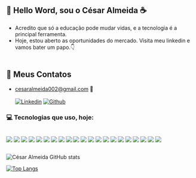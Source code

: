 ## 👋 Hello Word, sou o César Almeida ☕

- Acredito que só a educação pode mudar vidas, e a tecnologia é a principal ferramenta.<br>
- Hoje, estou aberto as oportunidades do mercado. Visita meu linkedin e vamos bater um papo.👇<br><br>

## 💬 Meus Contatos
 - cesaralmeida002@gmail.com 📧 <br><br>
[![Linkedin](https://img.shields.io/badge/LinkedIn-0077B5?style=for-the-badge&logo=linkedin&logoColor=white)](https://www.linkedin.com/in/cesaralmeida002/)
[![Github](	https://img.shields.io/badge/GitHub-100000?style=for-the-badge&logo=github&logoColor=white)](https://github.com/cesaralmeida002)


### 💻 Tecnologias que uso, hoje:
<div style="display: inline_block"><br>
<img align="center" alt"GIT" src="https://img.shields.io/badge/GIT-E44C30?style=for-the-badge&logo=git&logoColor=white" />
<img align="center" alt"GIT-HUB" src="https://img.shields.io/badge/GitHub-100000?style=for-the-badge&logo=github&logoColor=white"/>
<img align="center" alt"Visual-Studio-Code" src="https://img.shields.io/badge/Visual_Studio_Code-0078D4?style=for-the-badge&logo=visual%20studio%20code&logoColor=white"/>
<img align="center" alt"HTML5" src="https://img.shields.io/badge/HTML5-E34F26?style=for-the-badge&logo=html5&logoColor=white" />
<img align="center" alt"CSS3" src="https://img.shields.io/badge/CSS3-1572B6?style=for-the-badge&logo=css3&logoColor=white" />
 <img align="center" alt"CSS3-tailwind" src="https://img.shields.io/badge/Tailwind_CSS-38B2AC?style=for-the-badge&logo=tailwind-css&logoColor=white" />
<img align="center" alt"JAVASCRIPT" src="https://img.shields.io/badge/JavaScript-F7DF1E?style=for-the-badge&logo=javascript&logoColor=black" />
<img align="center" alt"REACT" src="https://img.shields.io/badge/React-20232A?style=for-the-badge&logo=react&logoColor=61DAFB" />
<img align="center" alt"REACT-ROUTERS" src="https://img.shields.io/badge/React_Router-CA4245?style=for-the-badge&logo=react-router&logoColor=white" />
<img align="center" alt"STYLED-COMPONENTS" src="https://img.shields.io/badge/styled--components-DB7093?style=for-the-badge&logo=styled-components&logoColor=white" />
<img align="center" alt"NODE.JS" src="https://img.shields.io/badge/Node.js-43853D?style=for-the-badge&logo=node.js&logoColor=white" />
<img align="center" alt"JEST" src="https://img.shields.io/badge/Jest-323330?style=for-the-badge&logo=Jest&logoColor=white" />
<img align="center" alt"EXPRESS.JS" src="https://img.shields.io/badge/Express.js-404D59?style=for-the-badge" />
<img align="center" alt"VUE.JS" src="https://img.shields.io/badge/Vue.js-35495E?style=for-the-badge&logo=vue.js&logoColor=4FC08D" />
<img align="center" alt"TYPESCRIPT" src="https://img.shields.io/badge/TypeScript-007ACC?style=for-the-badge&logo=typescript&logoColor=white" />
<img align="center" alt"TYPESCRIPT" src="https://img.shields.io/badge/TypeScript-007ACC?style=for-the-badge&logo=typescript&logoColor=white" />
<img align="center" alt"SQLITE" src="https://img.shields.io/badge/SQLite-07405E?style=for-the-badge&logo=sqlite&logoColor=white" />
<img align="center" alt"MY-SQL" src="https://img.shields.io/badge/MySQL-00000F?style=for-the-badge&logo=mysql&logoColor=white" />
 <img align="center" alt"AWS" src="https://img.shields.io/badge/Amazon_AWS-232F3E?style=for-the-badge&logo=amazon-aws&logoColor=white" />
<img align="center" alt"notion" src="https://img.shields.io/badge/Notion-000000?style=for-the-badge&logo=notion&logoColor=white" />
<img align="center" alt"FIGMA" src="https://img.shields.io/badge/Figma-F24E1E?style=for-the-badge&logo=figma&logoColor=white" />
 
</div><br>

![César Almeida GitHub stats](https://github-readme-stats.vercel.app/api?username=cesaralmeida002&show_icons=true&theme=tokyonight)<br>

[![Top Langs](https://github-readme-stats.vercel.app/api/top-langs/?username=anuraghazra&layout=compact)](https://github.com/cesaralmeida002/github-readme-stats)
